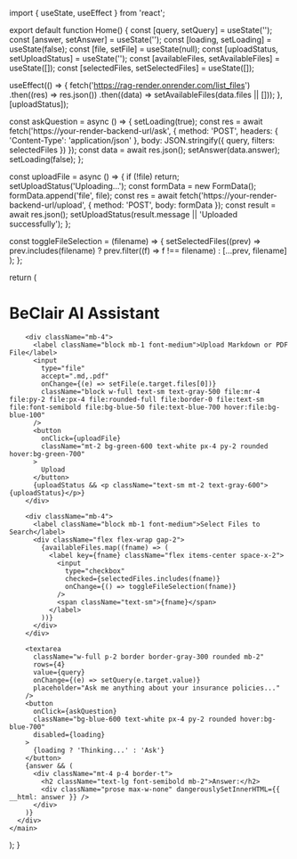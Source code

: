 import { useState, useEffect } from 'react';

export default function Home() {
  const [query, setQuery] = useState('');
  const [answer, setAnswer] = useState('');
  const [loading, setLoading] = useState(false);
  const [file, setFile] = useState(null);
  const [uploadStatus, setUploadStatus] = useState('');
  const [availableFiles, setAvailableFiles] = useState([]);
  const [selectedFiles, setSelectedFiles] = useState([]);

  useEffect(() => {
    fetch('https://rag-render.onrender.com/list_files')
      .then((res) => res.json())
      .then((data) => setAvailableFiles(data.files || []));
  }, [uploadStatus]);

  const askQuestion = async () => {
    setLoading(true);
    const res = await fetch('https://your-render-backend-url/ask', {
      method: 'POST',
      headers: { 'Content-Type': 'application/json' },
      body: JSON.stringify({ query, filters: selectedFiles })
    });
    const data = await res.json();
    setAnswer(data.answer);
    setLoading(false);
  };

  const uploadFile = async () => {
    if (!file) return;
    setUploadStatus('Uploading...');
    const formData = new FormData();
    formData.append('file', file);
    const res = await fetch('https://your-render-backend-url/upload', {
      method: 'POST',
      body: formData
    });
    const result = await res.json();
    setUploadStatus(result.message || 'Uploaded successfully');
  };

  const toggleFileSelection = (filename) => {
    setSelectedFiles((prev) =>
      prev.includes(filename)
        ? prev.filter((f) => f !== filename)
        : [...prev, filename]
    );
  };

  return (
    <main className="min-h-screen bg-gray-100 p-4">
      <div className="max-w-xl mx-auto bg-white p-6 rounded shadow">
        <h1 className="text-2xl font-bold mb-4">BeClair AI Assistant</h1>

        <div className="mb-4">
          <label className="block mb-1 font-medium">Upload Markdown or PDF File</label>
          <input
            type="file"
            accept=".md,.pdf"
            onChange={(e) => setFile(e.target.files[0])}
            className="block w-full text-sm text-gray-500 file:mr-4 file:py-2 file:px-4 file:rounded-full file:border-0 file:text-sm file:font-semibold file:bg-blue-50 file:text-blue-700 hover:file:bg-blue-100"
          />
          <button
            onClick={uploadFile}
            className="mt-2 bg-green-600 text-white px-4 py-2 rounded hover:bg-green-700"
          >
            Upload
          </button>
          {uploadStatus && <p className="text-sm mt-2 text-gray-600">{uploadStatus}</p>}
        </div>

        <div className="mb-4">
          <label className="block mb-1 font-medium">Select Files to Search</label>
          <div className="flex flex-wrap gap-2">
            {availableFiles.map((fname) => (
              <label key={fname} className="flex items-center space-x-2">
                <input
                  type="checkbox"
                  checked={selectedFiles.includes(fname)}
                  onChange={() => toggleFileSelection(fname)}
                />
                <span className="text-sm">{fname}</span>
              </label>
            ))}
          </div>
        </div>

        <textarea
          className="w-full p-2 border border-gray-300 rounded mb-2"
          rows={4}
          value={query}
          onChange={(e) => setQuery(e.target.value)}
          placeholder="Ask me anything about your insurance policies..."
        />
        <button
          onClick={askQuestion}
          className="bg-blue-600 text-white px-4 py-2 rounded hover:bg-blue-700"
          disabled={loading}
        >
          {loading ? 'Thinking...' : 'Ask'}
        </button>
        {answer && (
          <div className="mt-4 p-4 border-t">
            <h2 className="text-lg font-semibold mb-2">Answer:</h2>
            <div className="prose max-w-none" dangerouslySetInnerHTML={{ __html: answer }} />
          </div>
        )}
      </div>
    </main>
  );
}
